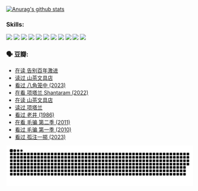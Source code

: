 
[![Anurag's github stats](https://github-readme-stats.vercel.app/api?username=w940853815)](https://github.com/anuraghazra/github-readme-stats)

### Skills:

<code><img height="32" src="https://cdn.jsdelivr.net/npm/simple-icons@v5/icons/python.svg"></code>
<code><img height="32" src="https://cdn.jsdelivr.net/npm/simple-icons@v5/icons/javascript.svg"></code>
<code><img height="32" src="https://cdn.jsdelivr.net/npm/simple-icons@v5/icons/django.svg"></code>
<code><img height="32" src="https://cdn.jsdelivr.net/npm/simple-icons@v5/icons/flask.svg"></code>
<code><img height="32" src="https://cdn.jsdelivr.net/npm/simple-icons@v5/icons/vuetify.svg"></code>
<code><img height="32" src="https://cdn.jsdelivr.net/npm/simple-icons@v5/icons/git.svg"></code>
<code><img height="32" src="https://cdn.jsdelivr.net/npm/simple-icons@v5/icons/docker.svg"></code>
<code><img height="32" src="https://cdn.jsdelivr.net/npm/simple-icons@v5/icons/postgresql.svg"></code>
<code><img height="32" src="https://cdn.jsdelivr.net/npm/simple-icons@v5/icons/elasticsearch.svg"></code>
<code><img height="32" src="https://cdn.jsdelivr.net/npm/simple-icons@v5/icons/macos.svg"></code>
<code><img height="32" src="https://cdn.jsdelivr.net/npm/simple-icons@v5/icons/linux.svg"></code>

### 🗣 豆瓣:

<!-- DOUBAN-ACTIVITIES:START -->
- [在读 告别百年激进](https://www.douban.com/people/136069238/status/4374953075/?_i=95219150)
- [读过 山茶文具店](https://www.douban.com/people/136069238/status/4374952154/?_i=95219150)
- [看过 八角笼中‎ (2023)](https://www.douban.com/people/136069238/status/4367541707/?_i=95219150)
- [在看 项塔兰 Shantaram‎ (2022)](https://www.douban.com/people/136069238/status/4365497032/?_i=95219150)
- [在读 山茶文具店](https://www.douban.com/people/136069238/status/4364620725/?_i=95219150)
- [读过 项塔兰](https://www.douban.com/people/136069238/status/4364620288/?_i=95219150)
- [看过 老井‎ (1986)](https://www.douban.com/people/136069238/status/4362366672/?_i=95219150)
- [在看 毛骗 第二季‎ (2011)](https://www.douban.com/people/136069238/status/4355752869/?_i=95219150)
- [看过 毛骗 第一季‎ (2010)](https://www.douban.com/people/136069238/status/4355752667/?_i=95219150)
- [看过 孤注一掷‎ (2023)](https://www.douban.com/people/136069238/status/4354774568/?_i=95219150)
<!-- DOUBAN-ACTIVITIES:END -->


![Snake animation](https://raw.githubusercontent.com/w940853815/w940853815/output/github-contribution-grid-snake.svg)

<!--
**w940853815/w940853815** is a ✨ _special_ ✨ repository because its `README.md` (this file) appears on your GitHub profile.

Here are some ideas to get you started:

- 🔭 I’m currently working on ...
- 🌱 I’m currently learning ...
- 👯 I’m looking to collaborate on ...
- 🤔 I’m looking for help with ...
- 💬 Ask me about ...
- 📫 How to reach me: ...
- 😄 Pronouns: ...
- ⚡ Fun fact: ...
-->
